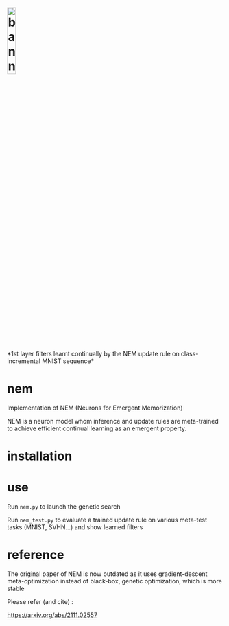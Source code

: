 <h1>
  <a href="#"><img alt="banner" src="nem.gif" width="20%"/></a>
</h1>
*1st layer filters learnt continually by the NEM update rule on class-incremental MNIST sequence*

# nem

Implementation of NEM (Neurons for Emergent Memorization)

NEM is a neuron model whom inference and update rules are meta-trained to achieve efficient continual learning as an emergent property.

# installation

# use 

Run `nem.py` to launch the genetic search

Run `nem_test.py` to evaluate a trained update rule on various meta-test tasks (MNIST, SVHN...) and show learned filters

# reference 

The original paper of NEM is now outdated as it uses gradient-descent meta-optimization instead of black-box, genetic optimization, which is more stable 

Please refer (and cite) :

https://arxiv.org/abs/2111.02557
